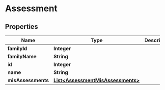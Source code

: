 
# Assessment

## Properties
Name | Type | Description | Notes
------------ | ------------- | ------------- | -------------
**familyId** | **Integer** |  |  [optional]
**familyName** | **String** |  |  [optional]
**id** | **Integer** |  |  [optional]
**name** | **String** |  |  [optional]
**misAssessments** | [**List&lt;AssessmentMisAssessments&gt;**](AssessmentMisAssessments.md) |  |  [optional]



